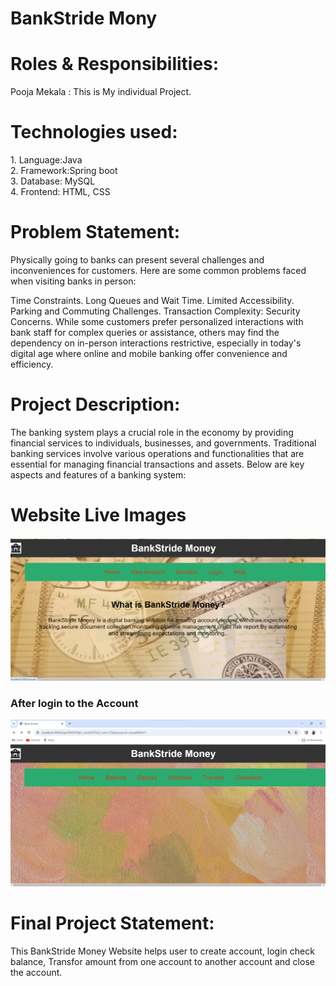 <h1> BankStride Mony</h1>
<h1>Roles & Responsibilities:</h1>
Pooja Mekala : This is My individual Project.

 <h1>Technologies used:</h1>
1.	Language:Java<br>
2.	Framework:Spring boot<br>
3.	Database: MySQL<br>
4.	Frontend: HTML, CSS<br>

<h1>Problem Statement:</h1>
Physically going to banks can present several challenges and inconveniences for customers. Here are some common problems faced when visiting banks in person:

Time Constraints.
Long Queues and Wait Time.
Limited Accessibility.
Parking and Commuting Challenges.
Transaction Complexity:
Security Concerns.
While some customers prefer personalized interactions with bank staff for complex queries or assistance, others may find the dependency on in-person interactions restrictive, especially in today's digital age where online and mobile banking offer convenience and efficiency.

<h1>Project Description:</h1>
The banking system plays a crucial role in the economy by providing financial services to individuals, businesses, and governments. Traditional banking services involve various operations and functionalities that are essential for managing financial transactions and assets. Below are key aspects and features of a banking system:
<h1>Website Live Images</h1>
<img src="https://github.com/MekalaPooja9933/SQL-WebApp-Project/blob/master/HomePage.png">
<h3>After login to the Account</h3>
<img src="https://github.com/MekalaPooja9933/SQL-WebApp-Project/blob/master/LoginPage.png">


<h1>Final Project Statement:</h1>
This BankStride Money Website helps user to create account, login check balance, Transfor amount from one account to another account and close the account. 


